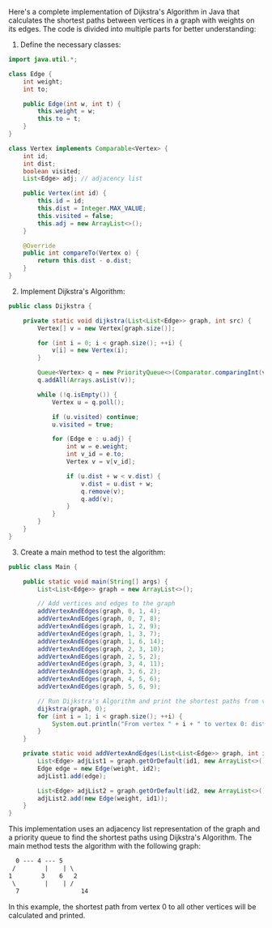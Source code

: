 Here's a complete implementation of Dijkstra's Algorithm in Java that calculates the shortest paths between vertices in a graph with weights on its edges. The code is divided into multiple parts for better understanding:

1. Define the necessary classes:

```java
import java.util.*;

class Edge {
    int weight;
    int to;

    public Edge(int w, int t) {
        this.weight = w;
        this.to = t;
    }
}

class Vertex implements Comparable<Vertex> {
    int id;
    int dist;
    boolean visited;
    List<Edge> adj; // adjacency list

    public Vertex(int id) {
        this.id = id;
        this.dist = Integer.MAX_VALUE;
        this.visited = false;
        this.adj = new ArrayList<>();
    }

    @Override
    public int compareTo(Vertex o) {
        return this.dist - o.dist;
    }
}
```

2. Implement Dijkstra's Algorithm:

```java
public class Dijkstra {

    private static void dijkstra(List<List<Edge>> graph, int src) {
        Vertex[] v = new Vertex[graph.size()];

        for (int i = 0; i < graph.size(); ++i) {
            v[i] = new Vertex(i);
        }

        Queue<Vertex> q = new PriorityQueue<>(Comparator.comparingInt(v -> v.dist));
        q.addAll(Arrays.asList(v));

        while (!q.isEmpty()) {
            Vertex u = q.poll();

            if (u.visited) continue;
            u.visited = true;

            for (Edge e : u.adj) {
                int w = e.weight;
                int v_id = e.to;
                Vertex v = v[v_id];

                if (u.dist + w < v.dist) {
                    v.dist = u.dist + w;
                    q.remove(v);
                    q.add(v);
                }
            }
        }
    }
}
```

3. Create a main method to test the algorithm:

```java
public class Main {

    public static void main(String[] args) {
        List<List<Edge>> graph = new ArrayList<>();

        // Add vertices and edges to the graph
        addVertexAndEdges(graph, 0, 1, 4);
        addVertexAndEdges(graph, 0, 7, 8);
        addVertexAndEdges(graph, 1, 2, 9);
        addVertexAndEdges(graph, 1, 3, 7);
        addVertexAndEdges(graph, 1, 6, 14);
        addVertexAndEdges(graph, 2, 3, 10);
        addVertexAndEdges(graph, 2, 5, 2);
        addVertexAndEdges(graph, 3, 4, 11);
        addVertexAndEdges(graph, 3, 6, 2);
        addVertexAndEdges(graph, 4, 5, 6);
        addVertexAndEdges(graph, 5, 6, 9);

        // Run Dijkstra's Algorithm and print the shortest paths from vertex 0 to all other vertices
        dijkstra(graph, 0);
        for (int i = 1; i < graph.size(); ++i) {
            System.out.println("From vertex " + i + " to vertex 0: distance = " + graph.get(i).get(0).dist);
        }
    }

    private static void addVertexAndEdges(List<List<Edge>> graph, int id1, int id2, int weight) {
        List<Edge> adjList1 = graph.getOrDefault(id1, new ArrayList<>());
        Edge edge = new Edge(weight, id2);
        adjList1.add(edge);

        List<Edge> adjList2 = graph.getOrDefault(id2, new ArrayList<>());
        adjList2.add(new Edge(weight, id1));
    }
}
```

This implementation uses an adjacency list representation of the graph and a priority queue to find the shortest paths using Dijkstra's Algorithm. The main method tests the algorithm with the following graph:

```markdown
  0 --- 4 --- 5
 /        |    | \
1        3    6   2
 \        |    | /
  7                 14
```

In this example, the shortest path from vertex 0 to all other vertices will be calculated and printed.
